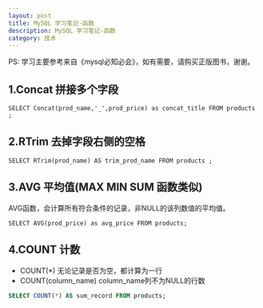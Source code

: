 ```yaml
---
layout: post
title: MySQL 学习笔记-函数
description: MySQL 学习笔记-函数
category: 技术
---
```


PS: 学习主要参考来自《mysql必知必会》，如有需要，请购买正版图书，谢谢。
## 1.Concat 拼接多个字段
    SELECT Concat(prod_name,'_',prod_price) as concat_title FROM products ;
## 2.RTrim 去掉字段右侧的空格
    SELECT RTrim(prod_name) AS trim_prod_name FROM products ;
## 3.AVG 平均值(MAX MIN SUM 函数类似)
AVG函数，会计算所有符合条件的记录，非NULL的该列数值的平均值。

    SELECT AVG(prod_price) as avg_price FROM products;
## 4.COUNT 计数
* COUNT(\*) 无论记录是否为空，都计算为一行
* COUNT(column_name) column_name列不为NULL的行数

```sql
SELECT COUNT(*) AS sum_record FROM products;
```
